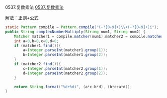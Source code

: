 0537.复数乘法
[0537.复数乘法](https://leetcode-cn.com/problems/complex-number-multiplication/)



解法：正则+公式

```java
static Pattern compile = Pattern.compile("(-?[0-9]+)\\+(-?[0-9]+)i");
public String complexNumberMultiply(String num1, String num2) {
    Matcher matcher1 = compile.matcher(num1),matcher2 = compile.matcher(num2);
    int a=0,b=0,c=0,d=0;
    if (matcher1.find()){
        a=Integer.parseInt(matcher1.group(1));
        b=Integer.parseInt(matcher1.group(2));
    }
    if (matcher2.find()){
        c=Integer.parseInt(matcher2.group(1));
        d=Integer.parseInt(matcher2.group(2));
    }

    return String.format("%d+%di", (a*c-b*d), (b*c+a*d));
}
```

